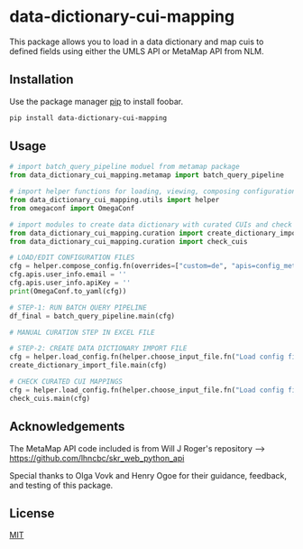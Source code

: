 # data-dictionary-cui-mapping

This package allows you to  load in a data dictionary and map cuis to defined fields using either the UMLS API or MetaMap API from NLM.

## Installation

Use the package manager [pip](https://pip.pypa.io/en/stable/) to install foobar.

```bash
pip install data-dictionary-cui-mapping
```

## Usage

```python
# import batch_query_pipeline moduel from metamap package
from data_dictionary_cui_mapping.metamap import batch_query_pipeline

# import helper functions for loading, viewing, composing configurations for pipeline run
from data_dictionary_cui_mapping.utils import helper
from omegaconf import OmegaConf

# import modules to create data dictionary with curated CUIs and check the file for missing mappings
from data_dictionary_cui_mapping.curation import create_dictionary_import_file
from data_dictionary_cui_mapping.curation import check_cuis

# LOAD/EDIT CONFIGURATION FILES
cfg = helper.compose_config.fn(overrides=["custom=de", "apis=config_metamap_api"])
cfg.apis.user_info.email = ''
cfg.apis.user_info.apiKey = ''
print(OmegaConf.to_yaml(cfg))

# STEP-1: RUN BATCH QUERY PIPELINE
df_final = batch_query_pipeline.main(cfg)

# MANUAL CURATION STEP IN EXCEL FILE

# STEP-2: CREATE DATA DICTIONARY IMPORT FILE
cfg = helper.load_config.fn(helper.choose_input_file.fn("Load config file from Step 1"))
create_dictionary_import_file.main(cfg)

# CHECK CURATED CUI MAPPINGS
cfg = helper.load_config.fn(helper.choose_input_file.fn("Load config file from Step 2"))
check_cuis.main(cfg)


```

## Acknowledgements

The MetaMap API code included is from Will J Roger's repository --> https://github.com/lhncbc/skr_web_python_api

Special thanks to Olga Vovk and Henry Ogoe for their guidance, feedback, and testing of this package.

## License

[MIT](https://choosealicense.com/licenses/mit/)
